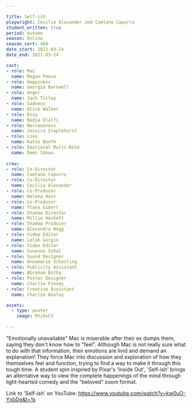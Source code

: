 ```yaml
---

title: Self-ish
playwright: Cecilia Alexander and Caetano Capurro
student_written: true
period: Autumn
season: Online
season_sort: 460
date_start: 2021-03-24
date_end: 2021-03-24

cast:
- role: Mac
  name: Megan Peace
- role: Happiness
  name: Georgia Barnwell
- role: Anger
  name: Jack Titley
- role: Sadness 
  name: Alice Walker
- role: Envy 
  name: Nadia Elalfi
- role: Nervousness
  name: Jessica Staplehurst
- role: Love
  name: Katie Booth
- role: Emotional Multi-Role
  name: Demi Idowu
  
crew: 
- role: Co-Director
  name: Caetano Capurro
- role: Co-Director 
  name: Cecilia Alexander
- role: Co-Producer
  name: Helena Hunt
- role: Co-Producer
  name: Ylana Gibert
- role: Shadow Director
  name: Millie Hackett
- role: Shadow Producer
  name: Alexandra Hogg
- role: Video Editor
  name: Lelah Gorgin
- role: Video Editor 
  name: Sunenna Sohal
- role: Sound Designer
  name: Annamarie Schooling
- role: Publicity Assistant 
  name: Abraham Botha
- role: Poster Designer
  name: Charlie Finney
- role: Creative Assistant
  name: Charlie Basley

assets:
  - type: poster
    image: MtzXvCV
    
---
```

"Emotionally unavailable" Mac is miserable after their ex dumps them, saying they don't know how to "feel". Although Mac is not really sure what to do with that information, their emotions are livid and demand an explanation! They force Mac into discussion and exploration of how they themselves feel and function, trying to find a way to make it through this tough time. A student spin inspired by Pixar's 'Inside Out', 'Self-ish' brings an alternative way to view the complete happenings of the mind through light-hearted comedy and the "beloved" zoom format.

Link to 'Self-ish' on YouTube: https://www.youtube.com/watch?v=kw0uO-YxbDg&t=1s
